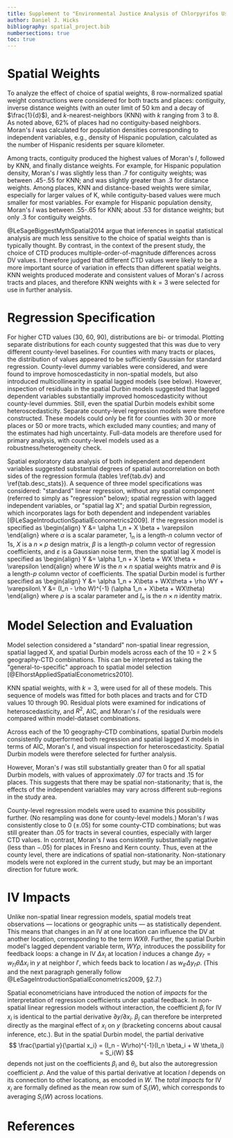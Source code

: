 ```yaml
---
title: Supplement to "Environmental Justice Analysis of Chlorpyrifos Use in California's Central Valley"
author: Daniel J. Hicks
bibliography: spatial_project.bib
numbersections: true
toc: true
---
```



# Spatial Weights #

To analyze the effect of choice of spatial weights, 8 row-normalized spatial weight constructions were considered for both tracts and places:  contiguity, inverse distance weights (with an outer limit of 50 km and a decay of $\frac{1}{d}$), and $k$-nearest-neighbors (KNN) with $k$ ranging from 3 to 8.  As noted above, 62% of places had no contiguity-based neighbors.  Moran's $I$ was calculated for population densities corresponding to independent variables, e.g., density of Hispanic population, calculated as the number of Hispanic residents per square kilometer.    

Among tracts, contiguity produced the highest values of Moran's $I$, followed by KNN, and finally distance weights.  For example, for Hispanic population density, Moran's $I$ was slightly less than .7 for contiguity weights; was between .45-.55 for KNN; and was slightly greater than .3 for distance weights.  Among places, KNN and distance-based weights were similar, especially for larger values of K, while contiguity-based values were much smaller for most variables.  For example for Hispanic population density, Moran's $I$ was between .55-.65 for KNN; about .53 for distance weights; but only .3 for contiguity weights. 

@LeSageBiggestMythSpatial2014 argue that inferences in spatial statistical analysis are much less sensitive to the choice of spatial weights than is typically thought.  By contrast, in the context of the present study, the choice of CTD produces multiple-order-of-magnitude differences across DV values.  I therefore judged that different CTD values were likely to be a more important source of variation in effects than different spatial weights.  KNN weights produced moderate and consistent values of Moran's $I$ across tracts and places, and therefore KNN weights with $k=3$ were selected for use in further analysis.  


# Regression Specification #

For higher CTD values (30, 60, 90), distributions are bi- or trimodal.  Plotting separate distributions for each county suggested that this was due to very different county-level baselines.  For counties with many tracts or places, the distribution of values appeared to be sufficiently Gaussian for standard regression.  County-level dummy variables were considered, and were found to improve homoscedasticity in non-spatial models, but also introduced multicollinearity in spatial lagged models (see below).  However, inspection of residuals in the spatial Durbin models suggested that lagged dependent variables substantially improved homoscedasticity without county-level dummies.  Still, even the spatial Durbin models exhibit some heteroscedasticity.  Separate county-level regression models were therefore constructed.  These models could only be fit for counties with 30 or more places or 50 or more tracts, which excluded many counties; and many of the estimates had high uncertainty.  Full-data models are therefore used for primary analysis, with county-level models used as a robustness/heterogeneity check.  

Spatial exploratory data analysis of both independent and dependent variables suggested substantial degrees of spatial autocorrelation on both sides of the regression formula (tables \ref{tab.dv} and \ref{tab.desc_stats}).  A sequence of three model specifications was considered:  "standard" linear regression, without any spatial component (referred to simply as "regression" below); spatial regression with lagged independent variables, or "spatial lag X"; and spatial Durbin regression, which incorporates lags for both dependent and independent variables [@LeSageIntroductionSpatialEconometrics2009].  If the regression model is specified as 
\begin{align}
    Y &= \alpha 1_n + X \beta + \varepsilon
\end{align}
where $\alpha$ is a scalar parameter, $1_n$ is a length-$n$ column vector of 1s, $X$ is a $n \times p$ design matrix, $\beta$ is a length-$p$ column vector of regression coefficients, and $\varepsilon$ is a Gaussian noise term, then the spatial lag X model is specified as
\begin{align}
    Y &= \alpha 1_n + X \beta + WX \theta + \varepsilon
\end{align}
where $W$ is the $n \times n$ spatial weights matrix and $\theta$ is a length-$p$ column vector of coefficients.  The spatial Durbin model is further specified as
\begin{align}
    Y &= \alpha 1_n + X\beta + WX\theta + \rho WY + \varepsilon\\
    Y &= (I_n - \rho W)^{-1} (\alpha 1_n + X\beta + WX\theta)
\end{align}
where $\rho$ is a scalar parameter and $I_n$ is the $n \times n$ identity matrix.  


# Model Selection and Evaluation #

Model selection considered a "standard" non-spatial linear regression, spatial lagged X, and spatial Durbin models across each of the $10 = 2 \times 5$ geography-CTD combinations.  This can be interpreted as taking the "general-to-specific" approach to spatial model selection [@ElhorstAppliedSpatialEconometrics2010].  

KNN spatial weights, with $k=3$, were used for all of these models.  This sequence of models was fitted for both places and tracts and for CTD values 10 through 90.  Residual plots were examined for indications of heteroscedasticity, and $R^2$, AIC, and Moran's $I$ of the residuals were compared within model-dataset combinations.  

Across each of the 10 geography-CTD combinations, spatial Durbin models consistently outperformed both regression and spatial lagged X models in terms of AIC, Moran's $I$, and visual inspection for heteroscedasticity.  Spatial Durbin models were therefore selected for further analysis.  

However, Moran's $I$ was still substantially greater than 0 for all spatial Durbin models, with values of approximately $.07$ for tracts and $.15$ for places.  This suggests that there may be spatial non-stationarity; that is, the effects of the independent variables may vary across different sub-regions in the study area.  

County-level regression models were used to examine this possibility further.  (No resampling was done for county-level models.)  Moran's $I$ was consistently close to 0 ($\pm .05$) for some county-CTD combinations; but was still greater than $.05$ for tracts in several counties, especially with larger CTD values.  In contrast, Moran's $I$ was consistently substantially negative (less than $-.05$) for places in Fresno and Kern county.  Thus, even at the county level, there are indications of spatial non-stationarity.  Non-stationary models were not explored in the current study, but may be an important direction for future work.  


# IV Impacts #

Unlike non-spatial linear regression models, spatial models treat observations — locations or geographic units — as statistically dependent.  This means that changes in an IV at one location can influence the DV at another location, corresponding to the term $WX\theta$.  Further, the spatial Durbin model's lagged dependent variable term, $WY\rho$, introduces the possibility for feedback loops:  a change in IV $\Delta x_i$ at location $l$ induces a change $\Delta y_{l'} = w_{l'l}\theta \Delta x_i$ in $y$ at neighbor $l'$, which feeds back to location $l$ as $w_{ll'} \Delta y_{l'} \rho$.  (This and the next paragraph generally follow @LeSageIntroductionSpatialEconometrics2009, §2.7.)  

Spatial econometricians have introduced the notion of *impacts* for the interpretation of regression coefficients under spatial feedback.  In non-spatial linear regression models without interaction, the coefficient $\beta_i$ for IV $x_i$ is identical to the partial derivative $\partial y / \partial x_i$.  $\beta_i$ can therefore be interpreted directly as the marginal effect of $x_i$ on $y$ (bracketing concerns about causal inference, etc.).  But in the spatial Durbin model, the partial derivative 
$$ \frac{\partial y}{\partial x_i} = (I_n - W\rho)^{-1}(I_n \beta_i + W \theta_i) = S_i(W) $$
depends not just on the coefficients $\beta_i$ and $\theta_i$, but also the autoregression coefficient $\rho$.  And the value of this partial derivative at location $l$ depends on its connection to other locations, as encoded in $W$.  The *total impacts* for IV $x_i$ are formally defined as the mean row sum of $S_i(W)$, which corresponds to averaging $S_i(W)$ across locations.  


# References #